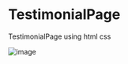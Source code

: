 # TestimonialPage
TestimonialPage using html css


![image](https://github.com/chandrasudiksha/TestimonialPage/assets/116143966/ae6db18e-f2cc-41f8-a40f-4e9117e24fe8)
